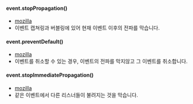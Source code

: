 #### event.stopPropagation()

- [mozilla](https://developer.mozilla.org/ko/docs/Web/API/Event/stopPropagation)
- 이벤트 캡쳐링과 버블링에 있어 현재 이벤트 이후의 전파를 막습니다.

#### event.preventDefault()

- [mozilla](https://developer.mozilla.org/ko/docs/Web/API/Event/preventDefault)
- 이벤트를 취소할 수 있는 경우, 이벤트의 전파를 막지않고 그 이벤트를 취소합니다.

#### event.stopImmediatePropagation()

- [mozilla](https://developer.mozilla.org/ko/docs/Web/API/Event/stopImmediatePropagation)
- 같은 이벤트에서 다른 리스너들이 불려지는 것을 막습니다.
